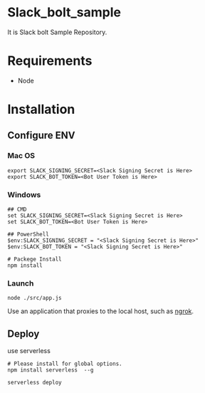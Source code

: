 # Slack_bolt_sample
It is Slack bolt Sample Repository.

# Requirements

- Node

# Installation

## Configure ENV

### Mac OS
```
export SLACK_SIGNING_SECRET=<Slack Signing Secret is Here>
export SLACK_BOT_TOKEN=<Bot User Token is Here>
```

### Windows
```
## CMD
set SLACK_SIGNING_SECRET=<Slack Signing Secret is Here>
set SLACK_BOT_TOKEN=<Bot User Token is Here>

## PowerShell
$env:SLACK_SIGNING_SECRET = "<Slack Signing Secret is Here>"
$env:SLACK_BOT_TOKEN = "<Slack Signing Secret is Here>"

```

```
# Packege Install
npm install
```

### Launch

```
node ./src/app.js
```

Use an application that proxies to the local host, such as [ngrok](https://ngrok.com/).

## Deploy

use serverless

```
# Please install for global options.
npm install serverless  --g
```

```
serverless deploy
```